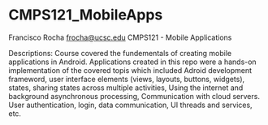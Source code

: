 # CMPS121_MobileApps

Francisco Rocha
frocha@ucsc.edu
CMPS121 - Mobile Applications

Descriptions: 
Course covered the fundementals of creating mobile applications in Android. Applications created in this repo were a hands-on implementation of the covered topis which included Adroid development frameword, user interface elements (views, layouts, buttons, widgets), states, sharing states across multiple activities, Using the internet and background asynchronous processing, Communication with cloud servers. User authentication, login, data communication, UI threads and services, etc.
